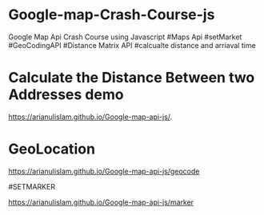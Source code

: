# Google-map-Crash-Course-js
Google Map Api Crash Course using Javascript
#Maps Api
#setMarket
#GeoCodingAPI
#Distance Matrix API
#calcualte distance and arriaval time

# Calculate the Distance Between two Addresses demo
https://arianulislam.github.io/Google-map-api-js/.

# GeoLocation
https://arianulislam.github.io/Google-map-api-js/geocode

#SETMARKER

https://arianulislam.github.io/Google-map-api-js/marker

